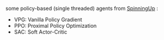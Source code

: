 some policy-based (single threaded) agents from [SpinningUp](https://github.com/openai/spinningup) :
* VPG: Vanilla Policy Gradient
* PPO: Proximal Policy Optimization
* SAC: Soft Actor-Critic
